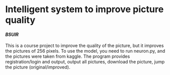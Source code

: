 # Intelligent system to improve picture quality
#### _BSUIR_
This is a course project to improve the quality of the picture, but it improves the pictures of 256 pixels. 
To use the model, you need to run neuron.py, and the pictures were taken from kaggle.
The program provides registration/login and output, output all pictures, download the picture, jump the picture (original/improved).
